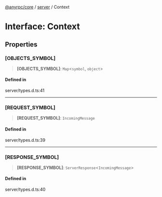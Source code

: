 [@anyrpc/core](../../modules.md) / [server](../index.md) / Context

# Interface: Context

## Properties

### \[OBJECTS\_SYMBOL\]

> **\[OBJECTS\_SYMBOL\]**: `Map`\<`symbol`, `object`\>

#### Defined in

server/types.d.ts:41

***

### \[REQUEST\_SYMBOL\]

> **\[REQUEST\_SYMBOL\]**: `IncomingMessage`

#### Defined in

server/types.d.ts:39

***

### \[RESPONSE\_SYMBOL\]

> **\[RESPONSE\_SYMBOL\]**: `ServerResponse`\<`IncomingMessage`\>

#### Defined in

server/types.d.ts:40
